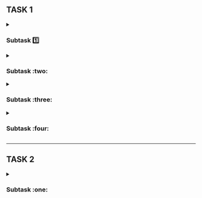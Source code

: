 ## TASK 1️ ## 

<details>
<summary> <h3> Subtask 1️⃣  </h3> </summary>
<i> Testing quiz score: 8/10 </i> 🥳 
</details>

<details>
<summary> <h3> Subtask :two: </h3> </summary>
<i> Adding a new Github repository </i>
</details>

<details>
<summary> <h3> Subtask :three: </h3> </summary>
<i> README editing </i>

This Manual Testing Challenge is my second _DareIT_ course. I've decided to participate in this one, feeling encouraged right after completing the Automated Testing and Python course, which I found really helpful and exciting. I'm sure this challenge will be also based on independent practice and that's exactly what I'm looking for. My main purpose for this course is to:
- develop skills in __web and mobile app testing__
- understand the basics of __SQL__ (which I've already started practicing on my own)

I also look forward to learn about __DevTools__, which, at this time, seem one of the most useful and practical testing tools to me.
</details>

<details>
<summary> <h3> Subtask :four: </h3> </summary>
[Scouts Panel](https://scouts-test.futbolkolektyw.pl/en) - <i> exploratory testing </i>    

      
<b> What's this app for? </b>

Scouts Panel is a web and mobile application created for football ⚽ headhunters. It is a database with football players, matches and reports. 

<b> Functionalities: </b>

- login and password typing
- signing in
- signing out
- language change
- adding a new player/match/report
- editing existing player/match/report
- redirection to dashboard, players list, last created player/match, last updated player/match/report
- while displaying the players list: downloading CSV, printing the list, filtering the results, choosing of shown columns
- contacting the dev team

<b> Interface </b>
  
The interface is too simple and minimalistic, making the app look as if it's still being developed. 
After logging in, user is redirected to the dashboard. The dashboard displays header, central area and left panel with 4 buttons (Main page, Players, Language change, Sign out). In the central area of the dashboard, there are 7 tiles, 4 of which are only text tiles and the other 3 are clickable. The first one redirects to contacting the Dev Team, the second one to adding a player form and the last one to the last created or updated player/match/report. 

<b> Intuitiveness </b>

Only dashboard seems intuitive to me. 
Placing the picture with the logo on the left main panel would be more adequate in my opinion.
</details>

----------------------------

## TASK 2 ##

<details>
<summary> <h3>Subtask :one: </h3> </summary>
<i>The purpose of writing test cases </i> 📖

Test cases pisane są w celu sprawdzenia czy aplikacja działa zgodnie z założeniami zawartymi w dokumentacji, czy spełnia wymagania i czy po wykonaniu czynności opisanych w przypadkach testowych rezultaty rzeczywiste są zgodne z oczekiwanymi. Test casy pozwalają także upewnić się, że przeprowadzono wszystkie (ustalone na potrzeby danego projektu) testy funkcjonalności aplikacji. Są także dobrym źródłem wiedzy o działaniu aplikacji dla osób dołączających do projektu. Pomagają wykryć bugi aplikacji. Są ważne w procesie zapewniania wysokiej jakości oprogramowania i dostarczenia klientowi oczekiwanego produktu.
</details>
